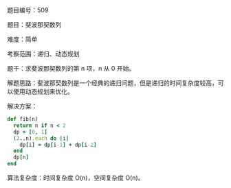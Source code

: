 题目编号：509

题目：斐波那契数列

难度：简单

考察范围：递归、动态规划

题干：求斐波那契数列的第 n 项，n 从 0 开始。

解题思路：斐波那契数列是一个经典的递归问题，但是递归的时间复杂度较高，可以使用动态规划来优化。

解决方案：

```ruby
def fib(n)
  return n if n < 2
  dp = [0, 1]
  (2..n).each do |i|
    dp[i] = dp[i-1] + dp[i-2]
  end
  dp[n]
end
```

算法复杂度：时间复杂度 O(n)，空间复杂度 O(n)。